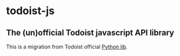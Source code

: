 # todoist-js
## The (un)official Todoist javascript API library
This is a migration from Todoist official [Python lib](https://github.com/Doist/todoist-python).
